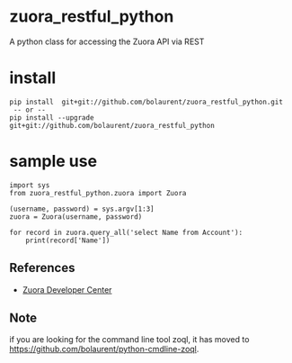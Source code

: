 # zuora_restful_python
A python class for accessing the Zuora API via REST

# install
```
pip install  git+git://github.com/bolaurent/zuora_restful_python.git
 -- or --
pip install --upgrade git+git://github.com/bolaurent/zuora_restful_python
```

# sample use

```
import sys
from zuora_restful_python.zuora import Zuora

(username, password) = sys.argv[1:3]
zuora = Zuora(username, password)

for record in zuora.query_all('select Name from Account'):
    print(record['Name'])
```

## References

* [Zuora Developer Center](https://www.zuora.com/developer/)

## Note

if you are looking for the command line tool zoql, it has moved to https://github.com/bolaurent/python-cmdline-zoql.
